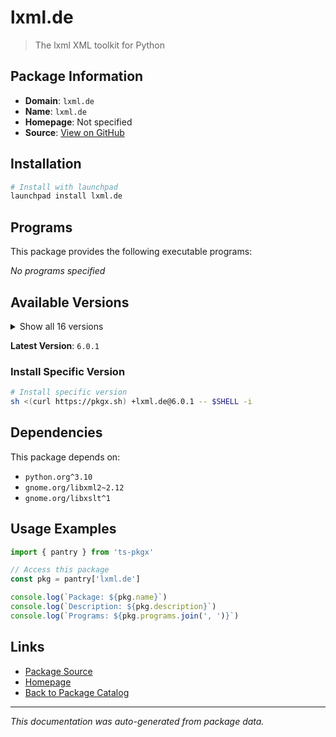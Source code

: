 # lxml.de

> The lxml XML toolkit for Python

## Package Information

- **Domain**: `lxml.de`
- **Name**: `lxml.de`
- **Homepage**: Not specified
- **Source**: [View on GitHub](https://github.com/pkgxdev/pantry/tree/main/projects/lxml.de/package.yml)

## Installation

```bash
# Install with launchpad
launchpad install lxml.de
```

## Programs

This package provides the following executable programs:

*No programs specified*

## Available Versions

<details>
<summary>Show all 16 versions</summary>

- `6.0.1`, `6.0.0`, `5.4.0`, `5.3.2`, `5.3.1`
- `5.3.0`, `5.2.2`, `5.2.1`, `5.2.0`, `5.1.1`
- `5.1.0`, `5.0.2`, `5.0.1`, `5.0.0`, `4.9.4`
- `4.9.3`

</details>

**Latest Version**: `6.0.1`

### Install Specific Version

```bash
# Install specific version
sh <(curl https://pkgx.sh) +lxml.de@6.0.1 -- $SHELL -i
```

## Dependencies

This package depends on:

- `python.org^3.10`
- `gnome.org/libxml2~2.12`
- `gnome.org/libxslt^1`

## Usage Examples

```typescript
import { pantry } from 'ts-pkgx'

// Access this package
const pkg = pantry['lxml.de']

console.log(`Package: ${pkg.name}`)
console.log(`Description: ${pkg.description}`)
console.log(`Programs: ${pkg.programs.join(', ')}`)
```

## Links

- [Package Source](https://github.com/pkgxdev/pantry/tree/main/projects/lxml.de/package.yml)
- [Homepage](#)
- [Back to Package Catalog](../../package-catalog.md)

---

*This documentation was auto-generated from package data.*

